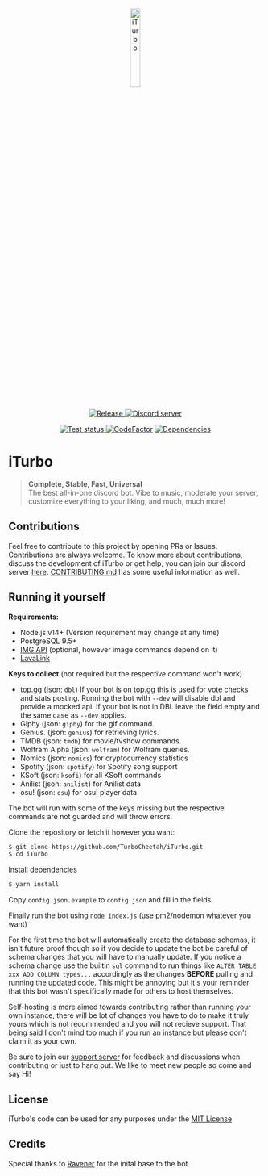 <div align="center">
  <br />
  <p>
    <a href="https://iturbo.cc"> <img src="https://i.imgur.com/PmZlnHw.png" width="20%" alt="iTurbo" /> </a>
  </p>
  <p>
    <a href="https://github.com/TurboCheetah/iTurbo/releases"> <img src="https://img.shields.io/github/release/TurboCheetah/iTurbo.svg?style=flat" alt="Release" /> </a>
    <a href="https://iturbo.cc/invite"> <img src="https://discordapp.com/api/guilds/183336666323353600/embed.png" alt="Discord server" /> </a>
  </p>
  <p>
    <a href="https://github.com/TurboCheetah/iTurbo/actions"> <img src="https://github.com/TurboCheetah/iTurbo/workflows/Test/badge.svg" alt="Test status" /> </a>
    <a href="https://www.codefactor.io/repository/github/TurboCheetah/iTurbo"><img src="https://www.codefactor.io/repository/github/TurboCheetah/iTurbo/badge" alt="CodeFactor" /></a>
    <a href="https://david-dm.org/"><img src="https://img.shields.io/david/TurboCheetah/iTurbo.svg?maxAge=3600" alt="Dependencies" /></a>
  </p>
</div>

# **iTurbo**

>__**Complete, Stable, Fast, Universal**__  
> The best all-in-one discord bot. Vibe to music, moderate your server, customize everything to your liking, and much, much more!

## Contributions

Feel free to contribute to this project by opening PRs or Issues. Contributions are always welcome.
To know more about contributions, discuss the development of iTurbo or get help, you can join our discord server [here](https://iturbo.cc/invite). [CONTRIBUTING.md](CONTRIBUTING.md) has some useful information as well.

## Running it yourself
**Requirements:**
- Node.js v14+ (Version requirement may change at any time)
- PostgreSQL 9.5+
- [IMG API](https://github.com/pollen5/img-api) (optional, however image commands depend on it)
- [LavaLink](https://github.com/freyacodes/Lavalink)

**Keys to collect** (not required but the respective command won't work)
- [top.gg](https://top.gg) (json: `dbl`) If your bot is on top.gg this is used for vote checks and stats posting. Running the bot with `--dev` will disable dbl and provide a mocked api. If your bot is not in DBL leave the field empty and the same case as `--dev` applies.
- Giphy (json: `giphy`) for the gif command.
- Genius. (json: `genius`) for retrieving lyrics.
- TMDB (json: `tmdb`) for movie/tvshow commands.
- Wolfram Alpha (json: `wolfram`) for Wolfram queries.
- Nomics (json: `nomics`) for cryptocurrency statistics
- Spotify (json: `spotify`) for Spotify song support
- KSoft (json: `ksofi`) for all KSoft commands
- Anilist (json: `anilist`) for Anilist data
- osu! (json: `osu`) for osu! player data 

The bot will run with some of the keys missing but the respective commands are not guarded and will throw errors.

Clone the repository or fetch it however you want:
```sh
$ git clone https://github.com/TurboCheetah/iTurbo.git
$ cd iTurbo
```
Install dependencies
```sh
$ yarn install
```
Copy `config.json.example` to `config.json` and fill in the fields.

Finally run the bot using `node index.js` (use pm2/nodemon whatever you want)

For the first time the bot will automatically create the database schemas, it isn't future proof though so if you decide to update the bot be careful of schema changes that you will have to manually update. If you notice a schema change use the builtin `sql` command to run things like `ALTER TABLE xxx ADD COLUMN types...` accordingly as the changes **BEFORE** pulling and running the updated code. This might be annoying but it's your reminder that this bot wasn't specifically made for others to host themselves.

Self-hosting is more aimed towards contributing rather than running your own instance, there will be lot of changes you have to do to make it truly yours which is not recommended and you will not recieve support. That being said I don't mind too much if you run an instance but please don't claim it as your own.

Be sure to join our [support server](https://iturbo.cc/support) for feedback and discussions when contributing or just to hang out. We like to meet new people so come and say Hi!

## License
iTurbo's code can be used for any purposes under the [MIT License](LICENSE)

## Credits
Special thanks to [Ravener](https://github.com/ravener) for the inital base to the bot